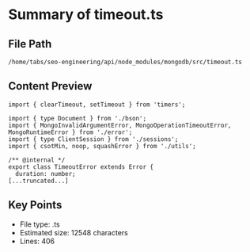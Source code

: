 # Summary of timeout.ts
  
## File Path
`/home/tabs/seo-engineering/api/node_modules/mongodb/src/timeout.ts`

## Content Preview
```
import { clearTimeout, setTimeout } from 'timers';

import { type Document } from './bson';
import { MongoInvalidArgumentError, MongoOperationTimeoutError, MongoRuntimeError } from './error';
import { type ClientSession } from './sessions';
import { csotMin, noop, squashError } from './utils';

/** @internal */
export class TimeoutError extends Error {
  duration: number;
[...truncated...]
```

## Key Points
- File type: .ts
- Estimated size: 12548 characters
- Lines: 406
